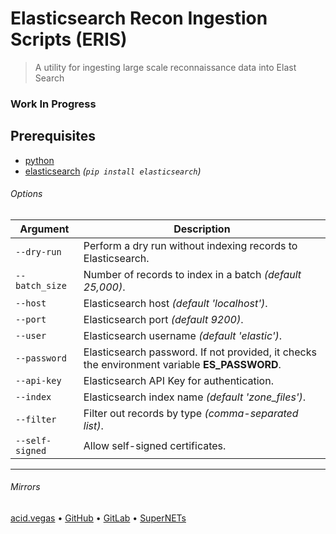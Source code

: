 # Elasticsearch Recon Ingestion Scripts (ERIS)
> A utility for ingesting large scale reconnaissance data into Elast Search

### Work In Progress

## Prerequisites
- [python](https://www.python.org/)
- [elasticsearch](https://pypi.org/project/elasticsearch/) *(`pip install elasticsearch`)*

###### Options
| Argument        | Description                                                                                  |
| --------------- | -------------------------------------------------------------------------------------------- |
| `--dry-run`     | Perform a dry run without indexing records to Elasticsearch.                                 |
| `--batch_size`  | Number of records to index in a batch *(default 25,000)*.                                    |
| `--host`        | Elasticsearch host *(default 'localhost')*.                                                  |
| `--port`        | Elasticsearch port *(default 9200)*.                                                         |
| `--user`        | Elasticsearch username *(default 'elastic')*.                                                |
| `--password`    | Elasticsearch password. If not provided, it checks the environment variable **ES_PASSWORD**. |
| `--api-key`     | Elasticsearch API Key for authentication.                                                    |
| `--index`       | Elasticsearch index name *(default 'zone_files')*.                                           |
| `--filter`      | Filter out records by type *(comma-separated list)*.                                         |
| `--self-signed` | Allow self-signed certificates.                                                              |

___

###### Mirrors
[acid.vegas](https://git.acid.vegas/eris) • [GitHub](https://github.com/acidvegas/eris) • [GitLab](https://gitlab.com/acidvegas/eris) • [SuperNETs](https://git.supernets.org/acidvegas/eris)